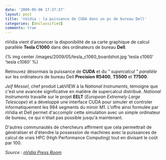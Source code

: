 ```yaml
---
date: '2009-05-06 17:37:37'
layout: post
title: 'nVidia : la puissance de CUDA dans un pc de bureau Dell'
categories: [Unclassified]
comments: true
---
```


nVidia vient d'annoncer la disponibilité de sa carte graphique de calcul parallèle **Tesla C1060** dans des ordinateurs de bureau **Dell**.

{% img center /images/2009/05/tesla_c1060_boardshot.jpg 'tesla c1060' 'tesla c1060' %}

Retrouvez désormais la puissance de **CUDA** et du _" supercalcul " parallèle_ sur les ordinateurs de bureau Dell **Precision** **R5400**, **T5500** et **T7500**.

_Jeif Messel_, chef produit LabVIEW à la _National Instruments_, témoigne que c'est une avancée significative en matière de supercalcul distribué. _National Instruments_ travaille sur le projet **EELT** (_European Extremely Large Telescope_) et a développé une interface CUDA pour simuler et controler informatiquement les 984 segments du miroir M1. L'offre ainsi formulée par nVidia et Dell permet d'accomplir cette simulation avec un simple ordinateur de bureau, ce qui n'était pas possible jusqu'à maintenant.

D'autres communautés de chercheurs affirment que cela permettrait de généraliser et d'étendre la possession de machines avec la puissances de calcul de vrais HPC (High Performance Computing) tout en divisant le coût par 100.

*Source : [nVidia Press Room](http://www.nvidia.com/object/io_1241588307876.html)*
